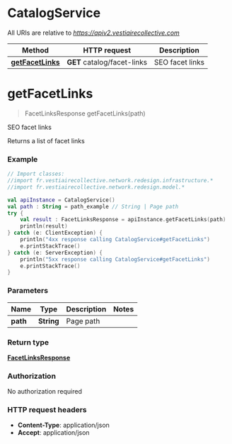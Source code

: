 # CatalogService

All URIs are relative to *https://apiv2.vestiairecollective.com*

Method | HTTP request | Description
------------- | ------------- | -------------
[**getFacetLinks**](CatalogService.md#getFacetLinks) | **GET** catalog/facet-links | SEO facet links


<a name="getFacetLinks"></a>
# **getFacetLinks**
> FacetLinksResponse getFacetLinks(path)

SEO facet links

Returns a list of facet links

### Example
```kotlin
// Import classes:
//import fr.vestiairecollective.network.redesign.infrastructure.*
//import fr.vestiairecollective.network.redesign.model.*

val apiInstance = CatalogService()
val path : String = path_example // String | Page path
try {
    val result : FacetLinksResponse = apiInstance.getFacetLinks(path)
    println(result)
} catch (e: ClientException) {
    println("4xx response calling CatalogService#getFacetLinks")
    e.printStackTrace()
} catch (e: ServerException) {
    println("5xx response calling CatalogService#getFacetLinks")
    e.printStackTrace()
}
```

### Parameters

Name | Type | Description  | Notes
------------- | ------------- | ------------- | -------------
 **path** | **String**| Page path |

### Return type

[**FacetLinksResponse**](FacetLinksResponse.md)

### Authorization

No authorization required

### HTTP request headers

 - **Content-Type**: application/json
 - **Accept**: application/json

